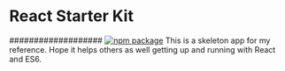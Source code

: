 # React Starter Kit
###################
[![npm package](https://img.shields.io/npm/v/go-go-react.svg?style=flat-square)](https://www.npmjs.org/package/go-go-react)
This is a skeleton app for my reference.  Hope it helps others as well getting up and running with React and ES6.
